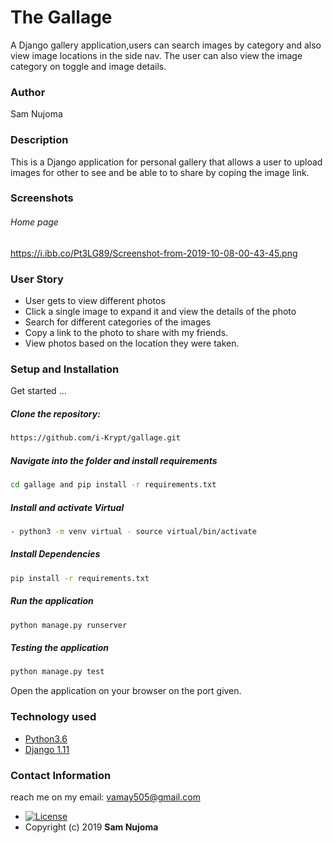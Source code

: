 # The Gallage
A Django gallery application,users can search images by category and also view image locations in the side nav. 
The user can also view the image category on toggle and image details.
### Author  
Sam Nujoma
  
### Description  
This is a Django application for personal gallery that allows a user to upload images for other to see and be able to to share by coping the image link.
    
### Screenshots 
###### Home page
 
<https://i.ibb.co/Pt3LG89/Screenshot-from-2019-10-08-00-43-45.png>
 
### User Story  
  
* User gets to view different photos
* Click a single image to expand it and view the details of the photo  
* Search for different categories of the images 
* Copy a link to the photo to share with my friends.  
* View photos based on the location they were taken.  
  

  
### Setup and Installation  
Get started ...
  
##### Clone the repository:  
 ```bash 
https://github.com/i-Krypt/gallage.git
```
##### Navigate into the folder and install requirements  
 ```bash 
cd gallage and pip install -r requirements.txt 
```
##### Install and activate Virtual
 ```bash 
- python3 -m venv virtual - source virtual/bin/activate  
```  
##### Install Dependencies  
 ```bash 
 pip install -r requirements.txt 
```  
##### Run the application  
 ```bash 
 python manage.py runserver 
``` 
##### Testing the application  
 ```bash 
 python manage.py test 
```
Open the application on your browser on the port given.  
   
### Technology used  
  
* [Python3.6](https://www.python.org/)  
* [Django 1.11](https://docs.djangoproject.com/en/2.2/)  
 
### Contact Information   
reach me on my email: vamay505@gmail.com

* [![License](https://img.shields.io/packagist/l/loopline-systems/closeio-api-wrapper.svg)](https://github.com/i-Krypt/gallage.git/blob/master/LICENSE)  
* Copyright (c) 2019 **Sam Nujoma**
